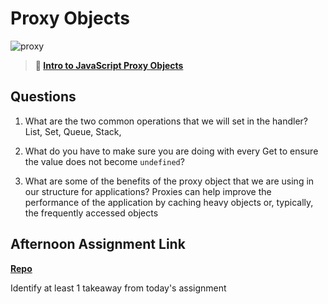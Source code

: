 # Proxy Objects

![proxy](https://bcw.blob.core.windows.net/public/img/journals/5120113092091727)

> **📖 [Intro to JavaScript Proxy Objects](https://codeworksacademy.com/fs-student-guide/resources/wk3/03-Proxies)**

## Questions

1. What are the two common operations that we will set in the handler?
List, Set, Queue, Stack,
2. What do you have to make sure you are doing with every Get to ensure the value does not become `undefined`?

3. What are some of the benefits of the proxy object that we are using in our structure for applications?
Proxies can help improve the performance of the application by caching heavy objects or, typically, the frequently accessed objects
## Afternoon Assignment Link

**[Repo](https://github.com/EllaMarcum/rallyracer.git)**

Identify at least 1 takeaway from today's assignment
